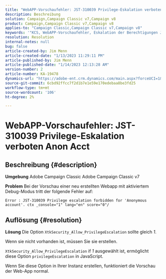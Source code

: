 ```yaml
---
title: "WebAPP-Vorschaufehler: JST-310039 Privilege-Eskalation verboten Anon Acct"
description: Beschreibung
solution: Campaign,Campaign Classic v7,Campaign v8
product: Campaign,Campaign Classic v7,Campaign v8
applies-to: "Campaign Classic,Campaign Classic v7,Campaign v8"
keywords: '"KCS, WebAPP-Vorschaufehler, Eskalation der Berechtigungen JST-310039 für "Anonymes Konto"verboten. ctx_console=\"1\" lang=\", ACC, Adobe Campaign Classic, Adobe Campaign Classic v7"'
resolution: Resolution
internal-notes: null
bug: false
article-created-by: Jim Menn
article-created-date: "1/13/2023 11:29:11 PM"
article-published-by: Jim Menn
article-published-date: "1/14/2023 12:13:28 AM"
version-number: 2
article-number: KA-19478
dynamics-url: "https://adobe-ent.crm.dynamics.com/main.aspx?forceUCI=1&pagetype=entityrecord&etn=knowledgearticle&id=31556c12-9a93-ed11-aad1-6045bd0065f9"
source-git-commit: 6cbd92ffcc7f2d1b7e1e59e170edebaa8be3fd25
workflow-type: tm+mt
source-wordcount: '106'
ht-degree: 2%

---
```


# WebAPP-Vorschaufehler: JST-310039 Privilege-Eskalation verboten Anon Acct

## Beschreibung {#description}


<b>Umgebung</b>
Adobe Campaign Classic Adobe Campaign Classic v7

<b>Problem</b>
Bei der Vorschau einer neu erstellten Webapp mit aktiviertem Debug-Modus tritt der folgende Fehler auf:


```
Error : JST-310039 Privilege escalation forbidden for 'Anonymous account'. ctx _console="1" lang="en" score="0"/
```



## Auflösung {#resolution}


<b>Lösung</b>
Die Option `XtkSecurity_Allow_PrivilegeEscalation` sollte gleich *1*.

Wenn sie nicht vorhanden ist, müssen Sie sie erstellen.

`XtkSecurity_Allow_PrivilegeEscalation` if *1* ausgewählt ist, ermöglicht diese Option `privilegeEscalation` in JavaScript.

Wenn Sie diese Option in Ihrer Instanz erstellen, funktioniert die Vorschau der Web-App normal.
